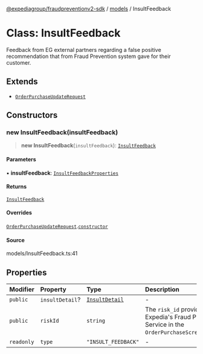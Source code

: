 [@expediagroup/fraudpreventionv2-sdk](../../index.md) / [models](../index.md) / InsultFeedback

# Class: InsultFeedback

Feedback from EG external partners regarding a false positive recommendation that from Fraud Prevention system gave for their customer.

## Extends

- [`OrderPurchaseUpdateRequest`](OrderPurchaseUpdateRequest.md)

## Constructors

### new InsultFeedback(insultFeedback)

> **new InsultFeedback**(`insultFeedback`): [`InsultFeedback`](InsultFeedback.md)

#### Parameters

▪ **insultFeedback**: [`InsultFeedbackProperties`](../interfaces/InsultFeedbackProperties.md)

#### Returns

[`InsultFeedback`](InsultFeedback.md)

#### Overrides

[`OrderPurchaseUpdateRequest`](OrderPurchaseUpdateRequest.md).[`constructor`](OrderPurchaseUpdateRequest.md#constructors)

#### Source

models/InsultFeedback.ts:41

## Properties

| Modifier | Property | Type | Description | Inheritance | Source |
| :------ | :------ | :------ | :------ | :------ | :------ |
| `public` | `insultDetail`? | [`InsultDetail`](InsultDetail.md) | - | - | models/InsultFeedback.ts:36 |
| `public` | `riskId` | `string` | The `risk_id` provided by Expedia\'s Fraud Prevention Service in the `OrderPurchaseScreenResponse`. | [`OrderPurchaseUpdateRequest`](OrderPurchaseUpdateRequest.md).`riskId` | models/OrderPurchaseUpdateRequest.ts:32 |
| `readonly` | `type` | `"INSULT_FEEDBACK"` | - | - | models/InsultFeedback.ts:39 |
